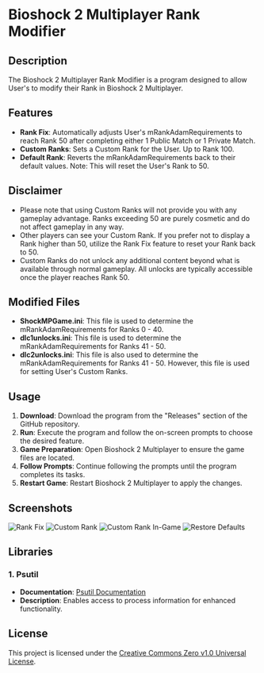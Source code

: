# Bioshock 2 Multiplayer Rank Modifier

## Description

The Bioshock 2 Multiplayer Rank Modifier is a program designed to allow User's to modify their Rank in Bioshock 2 Multiplayer.

## Features

- **Rank Fix**: Automatically adjusts User's mRankAdamRequirements to reach Rank 50 after completing either 1 Public Match or 1 Private Match.
- **Custom Ranks**: Sets a Custom Rank for the User. Up to Rank 100.
- **Default Rank**: Reverts the mRankAdamRequirements back to their default values. Note: This will reset the User's Rank to 50.

## Disclaimer

- Please note that using Custom Ranks will not provide you with any gameplay advantage. Ranks exceeding 50 are purely cosmetic and do not affect gameplay in any way.
- Other players can see your Custom Rank. If you prefer not to display a Rank higher than 50, utilize the Rank Fix feature to reset your Rank back to 50.
- Custom Ranks do not unlock any additional content beyond what is available through normal gameplay. All unlocks are typically accessible once the player reaches Rank 50.

## Modified Files

- **ShockMPGame.ini**: This file is used to determine the mRankAdamRequirements for Ranks 0 - 40.
- **dlc1unlocks.ini**: This file is used to determine the mRankAdamRequirements for Ranks 41 - 50.
- **dlc2unlocks.ini**: This file is also used to determine the mRankAdamRequirements for Ranks 41 - 50. However, this file is used for setting User's Custom Ranks.

## Usage

1. **Download**: Download the program from the "Releases" section of the GitHub repository.
2. **Run**: Execute the program and follow the on-screen prompts to choose the desired feature.
3. **Game Preparation**: Open Bioshock 2 Multiplayer to ensure the game files are located.
4. **Follow Prompts**: Continue following the prompts until the program completes its tasks.
5. **Restart Game**: Restart Bioshock 2 Multiplayer to apply the changes.

## Screenshots
![Rank Fix](https://github.com/your_username/your_repository/blob/main/screenshots/screenshot1.png)
![Custom Rank](https://github.com/your_username/your_repository/blob/main/screenshots/screenshot2.png)
![Custom Rank In-Game](https://github.com/your_username/your_repository/blob/main/screenshots/screenshot1.png)
![Restore Defaults](https://github.com/your_username/your_repository/blob/main/screenshots/screenshot2.png)

## Libraries

### 1. Psutil

- **Documentation**: [Psutil Documentation](https://pypi.org/project/psutil/)
- **Description**: Enables access to process information for enhanced functionality.

## License

This project is licensed under the [Creative Commons Zero v1.0 Universal License](LICENSE).
